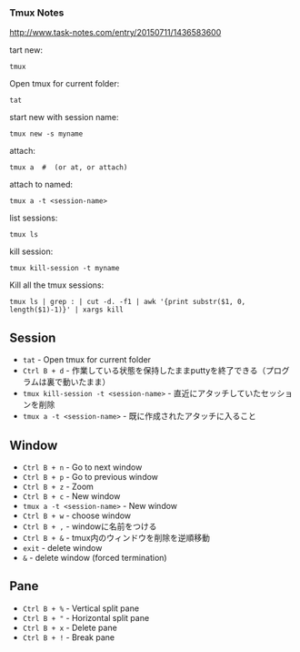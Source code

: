 ### Tmux Notes
http://www.task-notes.com/entry/20150711/1436583600

tart new:

    tmux

Open tmux for current folder:

    tat

start new with session name:

    tmux new -s myname

attach:

    tmux a  #  (or at, or attach)

attach to named:

    tmux a -t <session-name>

list sessions:

    tmux ls

<a name="killSessions"></a>kill session:

    tmux kill-session -t myname

<a name="killAllSessions"></a>Kill all the tmux sessions:

    tmux ls | grep : | cut -d. -f1 | awk '{print substr($1, 0, length($1)-1)}' | xargs kill

## Session
* `tat` - Open tmux for current folder
* `Ctrl B + d` - 作業している状態を保持したままputtyを終了できる（プログラムは裏で動いたまま） 
* `tmux kill-session -t <session-name>` - 直近にアタッチしていたセッションを削除
* `tmux a -t <session-name>` -  既に作成されたアタッチに入ること

## Window
* `Ctrl B + n` - Go to next window
* `Ctrl B + p` - Go to previous window
* `Ctrl B + z` - Zoom
* `Ctrl B + c` - New window
* `tmux a -t <session-name>` - New window
* `Ctrl B + w` - choose window 
* `Ctrl B + ,` - windowに名前をつける 
* `Ctrl B + &` - tmux内のウィンドウを削除を逆順移動
* `exit` - delete window
* `&` - delete window (forced termination)

## Pane
* `Ctrl B + %` - Vertical split pane
* `Ctrl B + "` - Horizontal split pane
* `Ctrl B + x` - Delete pane
* `Ctrl B + !` - Break pane



